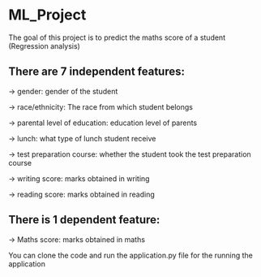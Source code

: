 # ML_Project

The goal of this project is to predict the maths score of a student (Regression analysis)

## There are 7 independent features:

-> gender: gender of the student

-> race/ethnicity: The race from which student belongs

-> parental level of education: education level of parents

-> lunch: what type of lunch student receive

-> test preparation course: whether the student took the test preparation course

-> writing score: marks obtained in writing

-> reading score: marks obtained in reading 


## There is 1 dependent feature:

-> Maths score: marks obtained in maths 


You can clone the code and run the application.py file for the running the application
